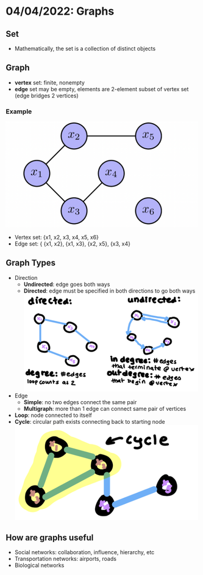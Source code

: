 # 04/04/2022: Graphs

## Set
- Mathematically, the set is a collection of distinct objects

## Graph
- **vertex** set: finite, nonempty
- **edge** set may be empty, elements are 2-element subset of vertex set (edge bridges 2 vertices)

### Example
![image](/Images/graph.png)
- Vertex set: {x1, x2, x3, x4, x5, x6}
- Edge set: { {x1, x2}, {x1, x3}, {x2, x5}, {x3, x4}

## Graph Types
- Direction
    - **Undirected**: edge goes both ways 
    - **Directed**: edge must be specified in both directions to go both ways
![image](/Images/degree.jpg)
- Edge 
    - **Simple**: no two edges connect the same pair 
    - **Multigraph**: more than 1 edge can connect same pair of vertices
- **Loop**: node connected to itself
- **Cycle**: circular path exists connecting back to starting node
![image](/Images/graphcycle.jpg)

## How are graphs useful
- Social networks: collaboration, influence, hierarchy, etc
- Transportation networks: airports, roads
- Biological networks